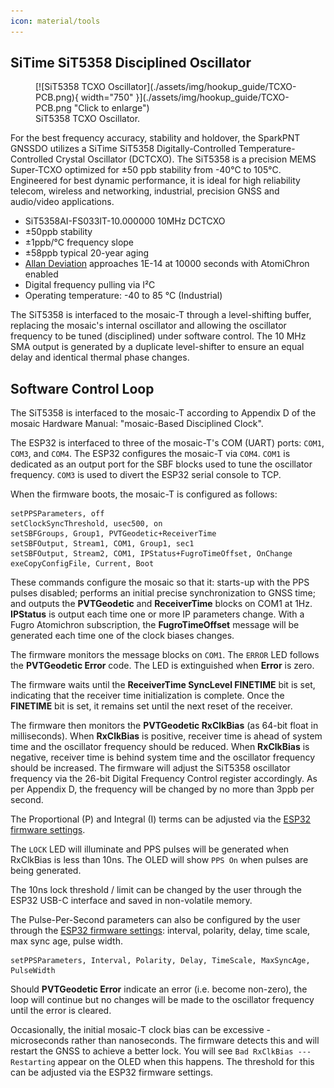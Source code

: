 ```yaml
---
icon: material/tools
---
```


## SiTime SiT5358 Disciplined Oscillator

<figure markdown>
[![SiT5358 TCXO Oscillator](./assets/img/hookup_guide/TCXO-PCB.png){ width="750" }](./assets/img/hookup_guide/TCXO-PCB.png "Click to enlarge")
<figcaption markdown>SiT5358 TCXO Oscillator.</figcaption>
</figure>

For the best frequency accuracy, stability and holdover, the SparkPNT GNSSDO utilizes a SiTime SiT5358 Digitally-Controlled Temperature-Controlled Crystal Oscillator (DCTCXO).
The SiT5358 is a precision MEMS Super-TCXO optimized for ±50 ppb stability from -40°C to 105°C. Engineered for best dynamic performance, it is ideal for high reliability telecom, wireless and networking, industrial, precision GNSS and audio/video applications.

- SiT5358AI-FS033IT-10.000000 10MHz DCTCXO
- ±50ppb stability
- ±1ppb/°C frequency slope
- ±58ppb typical 20-year aging
- [Allan Deviation](./assets/img/hookup_guide/Allan_Deviation.jpg) approaches 1E-14 at 10000 seconds with AtomiChron enabled
- Digital frequency pulling via I²C
- Operating temperature: -40 to 85 °C (Industrial)

The SiT5358 is interfaced to the mosaic-T through a level-shifting buffer, replacing the mosaic's internal oscillator and allowing the oscillator frequency to be tuned (disciplined) under software control. The 10 MHz SMA output is generated by a duplicate level-shifter to ensure an equal delay and identical thermal phase changes.

## Software Control Loop

The SiT5358 is interfaced to the mosaic-T according to Appendix D of the mosaic Hardware Manual: "mosaic-Based Disciplined Clock".

The ESP32 is interfaced to three of the mosaic-T's COM (UART) ports: `COM1`, `COM3`, and `COM4`. The ESP32 configures the mosaic-T via `COM4`. `COM1` is dedicated as an output port for the SBF blocks used to tune the oscillator frequency. `COM3` is used to divert the ESP32 serial console to TCP.

When the firmware boots, the mosaic-T is configured as follows:

```
setPPSParameters, off
setClockSyncThreshold, usec500, on
setSBFGroups, Group1, PVTGeodetic+ReceiverTime
setSBFOutput, Stream1, COM1, Group1, sec1
setSBFOutput, Stream2, COM1, IPStatus+FugroTimeOffset, OnChange
exeCopyConfigFile, Current, Boot
```

These commands configure the mosaic so that it: starts-up with the PPS pulses disabled; performs an initial precise synchronization to GNSS time; and outputs the **PVTGeodetic** and **ReceiverTime** blocks on COM1 at 1Hz. **IPStatus** is output each time one or more IP parameters change. With a Fugro Atomichron subscription, the **FugroTimeOffset** message will be generated each time one of the clock biases changes.

The firmware monitors the message blocks on `COM1`. The `ERROR` LED follows the **PVTGeodetic Error** code. The LED is extinguished when **Error** is zero.

The firmware waits until the **ReceiverTime SyncLevel FINETIME** bit is set, indicating that the receiver time initialization is complete. Once the **FINETIME** bit is set, it remains set until the next reset of the receiver.

The firmware then monitors the **PVTGeodetic RxClkBias** (as 64-bit float in milliseconds). When **RxClkBias** is positive, receiver time is ahead of system time and the oscillator frequency should be reduced. When **RxClkBias** is negative, receiver time is behind system time and the oscillator frequency should be increased. The firmware will adjust the SiT5358 oscillator frequency via the 26-bit Digital Frequency Control register accordingly. As per Appendix D, the frequency will be changed by no more than 3ppb per second.

The Proportional (P) and Integral (I) terms can be adjusted via the [ESP32 firmware settings](./software_overview.md#configure-operation).

The `LOCK` LED will illuminate and PPS pulses will be generated when RxClkBias is less than 10ns. The OLED will show `PPS On` when pulses are being generated.

The 10ns lock threshold / limit can be changed by the user through the ESP32 USB-C interface and saved in non-volatile memory.

The Pulse-Per-Second parameters can also be configured by the user through the [ESP32 firmware settings](./software_overview.md#configure-operation): interval, polarity, delay, time scale, max sync age, pulse width.

```
setPPSParameters, Interval, Polarity, Delay, TimeScale, MaxSyncAge, PulseWidth
```

Should **PVTGeodetic Error** indicate an error (i.e. become non-zero), the loop will continue but no changes will be made to the oscillator frequency until the error is cleared.

Occasionally, the initial mosaic-T clock bias can be excessive - microseconds rather than nanoseconds. The firmware detects this and will restart the GNSS to achieve a better lock. You will see `Bad RxClkBias --- Restarting` appear on the OLED when this happens. The threshold for this can be adjusted via the ESP32 firmware settings.
